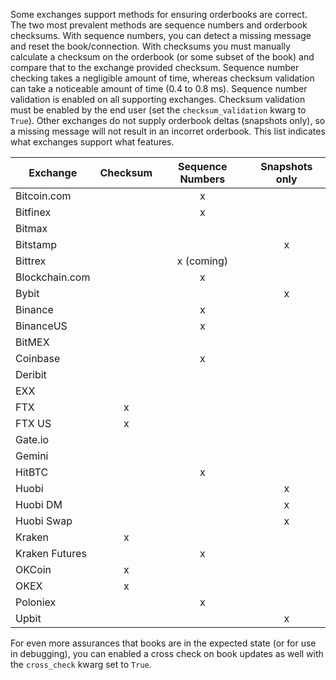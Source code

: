 
Some exchanges support methods for ensuring orderbooks are correct. The two most prevalent methods are sequence numbers and orderbook checksums. With sequence numbers, you can detect a missing message and reset the book/connection. With checksums you must manually calculate a checksum on the orderbook (or some subset of  the book) and compare that to the exchange provided checksum. Sequence number checking takes a negligible amount of time, whereas checksum validation can take a noticeable amount of time (0.4 to 0.8 ms). Sequence number validation is enabled on all supporting exchanges. Checksum validation must be enabled by the end user (set the `checksum_validation` kwarg to `True`). Other exchanges do not supply orderbook deltas (snapshots only), so a missing message will not result in an incorret orderbook. This list indicates what exchanges support what features. 


| Exchange      | Checksum      | Sequence Numbers | Snapshots only |
| ------------- |:-------------:| :---------------:|:--------------:|
| Bitcoin.com   |               | x                |                |
| Bitfinex      |               | x                |                |
| Bitmax        |               |                  |                |
| Bitstamp      |               |                  |x               |
| Bittrex       |               | x (coming)       |                |
| Blockchain.com|               | x                |                |
| Bybit         |               |                  |   x            |
| Binance       |               |   x              |                |
| BinanceUS     |               | x                |                |
| BitMEX        |               |                  |                |
| Coinbase      |               |  x               |                |
| Deribit       |               |                  |                |
| EXX           |               |                  |                |
| FTX           | x             |                  |                |
| FTX US        | x             |                  |                |
| Gate.io       |               |                  |                |
| Gemini        |               |                  |                |
| HitBTC        |               |  x               |                |
| Huobi         |               |                  | x              |
| Huobi DM      |               |                  |  x             |
| Huobi Swap    |               |                  |  x             |
| Kraken        |    x          |                  |                |
| Kraken Futures|               | x                |                |
| OKCoin        |  x            |                  |                |
| OKEX          |  x            |                  |                |
| Poloniex      |               | x                |                |
| Upbit         |               |                  |     x          |


For even more assurances that books are in the expected state (or for use in debugging), you can enabled a cross check on book updates as well with the `cross_check` kwarg set to `True`.  
